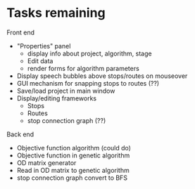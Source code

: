 # Tasks remaining

Front end
+ "Properties" panel
	+ display info about project, algorithm, stage
	+ Edit data
	+ render forms for algorithm parameters
+ Display speech bubbles above stops/routes on mouseover
+ GUI mechanism for snapping stops to routes (??)
+ Save/load project in main window
+ Display/editing frameworks
	+ Stops
	+ Routes
	+ stop connection graph (??)

Back end
+ Objective function algorithm (could do)
+ Objective function in genetic algorithm
+ OD matrix generator
+ Read in OD matrix to genetic algorithm
+ stop connection graph convert to BFS